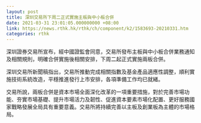 ```yaml
---
layout: post
title: 深圳交易所下周二正式實施主板與中小板合併
date: 2021-03-31 23:01:05.000000000 +08:00
link: https://news.rthk.hk/rthk/ch/component/k2/1583693-20210331.htm
categories: rthk
---
```


深圳證券交易所宣布，經中國證監會同意，交易所發布主板與中小板合併業務通知及相關規則，明確合併實施後相關安排，下周二起正式實施兩板合併。

深圳交易所新聞稿指出，交易所推動完成相關指數及基金產品適應性調整，順利實施技術系統改造，平穩推進發行上市安排，各項準備工作均已就緒。

交易所說，兩板合併是資本市場全面深化改革的一項重要措施，對於完善市場功能、夯實市場基礎、提升市場活力及韌性、促進資本要素市場化配置、更好服務國家戰略發展全局具有重要意義。交易所將持續完善以主板及創業板為主體的市場格局。
